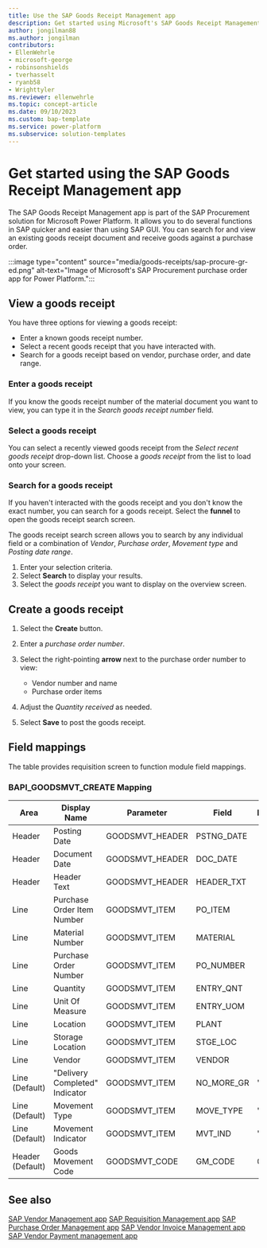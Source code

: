 ```yaml
---
title: Use the SAP Goods Receipt Management app
description: Get started using Microsoft's SAP Goods Receipt Management app for Microsoft Power Platform.
author: jongilman88
ms.author: jongilman
contributors:
- EllenWehrle
- microsoft-george
- robinsonshields
- tverhasselt
- ryanb58
- Wrighttyler
ms.reviewer: ellenwehrle
ms.topic: concept-article
ms.date: 09/10/2023
ms.custom: bap-template
ms.service: power-platform
ms.subservice: solution-templates
---
```


# Get started using the SAP Goods Receipt Management app

The SAP Goods Receipt Management app is part of the SAP Procurement solution for Microsoft Power Platform. It allows you to do several functions in SAP quicker and easier than using SAP GUI.  You can search for and view an existing goods receipt document and receive goods against a purchase order.

:::image type="content" source="media/goods-receipts/sap-procure-gr-ed.png" alt-text="Image of Microsoft's SAP Procurement purchase order app for Power Platform.":::

## View a goods receipt

You have three options for viewing a goods receipt:

- Enter a known goods receipt number.
- Select a recent goods receipt that you have interacted with.
- Search for a goods receipt based on vendor, purchase order, and date range.

### Enter a goods receipt

If you know the goods receipt number of the material document you want to view, you can type it in the _Search goods receipt number_ field.

### Select a goods receipt

You can select a recently viewed goods receipt from the _Select recent goods receipt_ drop-down list. Choose a _goods receipt_ from the list to load onto your screen.

### Search for a goods receipt

If you haven't interacted with the goods receipt and you don't know the exact number, you can search for a goods receipt. Select the **funnel** to open the goods receipt search screen.

The goods receipt search screen allows you to search by any individual field or a combination of _Vendor_, _Purchase order_, _Movement type_ and _Posting date range_.

1. Enter your selection criteria.
1. Select **Search** to display your results.
1. Select the _goods receipt_ you want to display on the overview screen.

## Create a goods receipt

1. Select the **Create** button.
1. Enter a _purchase order number_.
1. Select the right-pointing **arrow** next to the purchase order number to view:

    - Vendor number and name
    - Purchase order items
1. Adjust the _Quantity received_ as needed.
1. Select **Save** to post the goods receipt.

## Field mappings

The table provides requisition screen to function module field mappings.

### BAPI_GOODSMVT_CREATE Mapping

| Area             | Display Name            | Parameter | Field     | Default       |
|------------------|-------------------------|-----------|------------|---------------|
| Header           | Posting Date                  | GOODSMVT_HEADER    | PSTNG_DATE |               |
| Header           | Document Date             | GOODSMVT_HEADER    | DOC_DATE           |      |
| Header           | Header Text | GOODSMVT_HEADER    | HEADER_TXT  |               |
| Line             | Purchase Order Item Number | GOODSMVT_ITEM | PO_ITEM |               |
| Line             | Material Number | GOODSMVT_ITEM | MATERIAL |               |
| Line             | Purchase Order Number | GOODSMVT_ITEM | PO_NUMBER |               |
| Line             | Quantity | GOODSMVT_ITEM | ENTRY_QNT |               |
| Line             | Unit Of Measure | GOODSMVT_ITEM | ENTRY_UOM |               |
| Line             | Location | GOODSMVT_ITEM | PLANT |               |
| Line             | Storage Location | GOODSMVT_ITEM    | STGE_LOC |           |
| Line             | Vendor | GOODSMVT_ITEM | VENDOR |               |
| Line (Default)   | "Delivery Completed" Indicator | GOODSMVT_ITEM    | NO_MORE_GR| 'X' |
| Line (Default)   | Movement Type | GOODSMVT_ITEM    | MOVE_TYPE | '101' |
| Line (Default)   | Movement Indicator | GOODSMVT_ITEM    | MVT_IND | 'B' |
| Header (Default) | Goods Movement Code           | GOODSMVT_CODE    | GM_CODE    | 01            |

## See also

[SAP Vendor Management app](vendor-management.md)
[SAP Requisition Management app](requisition-management.md)
[SAP Purchase Order Management app](purchase-order-management.md)
[SAP Vendor Invoice Management app](vendor-invoice-management.md)
[SAP Vendor Payment management app](payment-management.md)
